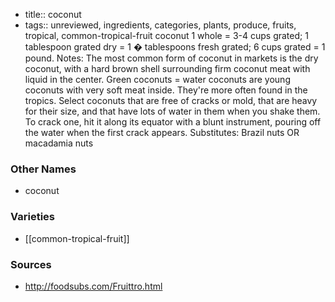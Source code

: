 - title:: coconut
- tags:: unreviewed, ingredients, categories, plants, produce, fruits, tropical, common-tropical-fruit
coconut 1 whole = 3-4 cups grated; 1 tablespoon grated dry = 1 � tablespoons fresh grated; 6 cups grated = 1 pound. Notes: The most common form of coconut in markets is the dry coconut, with a hard brown shell surrounding firm coconut meat with liquid in the center. Green coconuts = water coconuts are young coconuts with very soft meat inside. They're more often found in the tropics. Select coconuts that are free of cracks or mold, that are heavy for their size, and that have lots of water in them when you shake them. To crack one, hit it along its equator with a blunt instrument, pouring off the water when the first crack appears. Substitutes: Brazil nuts OR macadamia nuts

### Other Names

* coconut

### Varieties

* [[common-tropical-fruit]]

### Sources
* http://foodsubs.com/Fruittro.html

